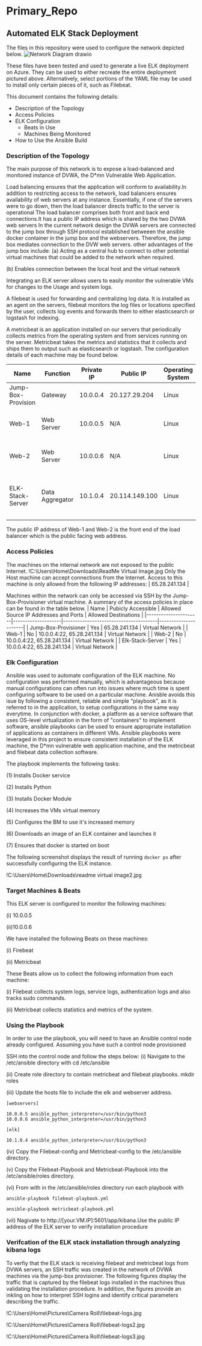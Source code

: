 # Primary_Repo
## Automated ELK Stack Deployment

The files in this repository were used to configure the network depicted below.
![Network Diagram drawio](https://user-images.githubusercontent.com/66979236/172724717-3711381d-d666-4df7-886d-b8c062b60602.png)


These files have been tested and used to generate a live ELK deployment on Azure. They can be used to either recreate the entire deployment pictured above. Alternatively, select portions of the YAML file may be used to install only certain pieces of it, such as Filebeat.


This document contains the following details:
- Description of the Topology
- Access Policies
- ELK Configuration
  - Beats in Use
  - Machines Being Monitored
- How to Use the Ansible Build


### Description of the Topology

The main purpose of this network is to expose a load-balanced and monitored instance of DVWA, the D*mn Vulnerable Web Application.

Load balancing ensures that the application will  conform to availability.In addition to restricting access to the network, load balancers ensures availability of web servers at any instance. 
Essentially, if one of the servers were to go down, then the load balancer directs traffic to the server is operational
The load balancer comprises both front and back end connections.It has a public IP address which is shared by the two DVWA web servers 
In the current network design the DVWA servers are connected to the jump box through SSH protocol established betweeen the ansible docker container in the jump box and the webservers.
Therefore, the jump box mediates connection to the DVW web servers. 
other advantages of the jump box include:
(a) Acting as a  central hub to connect to other potential virtual machines that could be added to the network when required.

(b) Enables connection between the local host and the virtual network 

Integrating an ELK server allows users to easily monitor the vulnerable VMs for changes to the Usage  and system logs.

A filebeat is used for forwarding and centralizing log data. It is installed as an agent on the servers, filebeat monitors the log files or locations specified by the user, collects log events and forwards them to
either elasticsearch or logstash for indexing. 


A metricbeat is an application installed on our servers that periodically collects metrics from the operating system and  from services running on the server.
Metricbeat takes the metrics and statistics that it collects and ships them to output such as elasticsearch or logstash.
The configuration details of each machine may be found below.

| Name               | Function        | Private IP | Public IP      | Operating System | Docker Containers   | Container Function                       |
|--------------------|-----------------|------------|----------------|------------------|---------------------|------------------------------------------|
| Jump-Box-Provision | Gateway         | 10.0.0.4   | 20.127.29.204  | Linux            | Inspiring_Willamson | Ansible, SSH, Gateway                    |
| Web-1              | Web Server      | 10.0.0.5   | N/A            | Linux            | dvwa                | Host D*mn Vulnerable Web App             |
| Web-2              | Web Server      | 10.0.0.6   | N/A            | Linux            | dvwa                | Host D*mn Vulnerable Web App             |
| ELK-Stack-Server   | Data Aggregator | 10.1.0.4   | 20.114.149.100 | Linux            | elk                 | Host Elastic Search, Logstash and Kibana |

The public IP address of Web-1 and Web-2 is the front end of the load balancer which is the public facing web address.
### Access Policies

The machines on the internal network are not exposed to the public Internet. 
!C:\Users\Home\Downloads\ReadMe Virtual Image.jpg
Only the Host machine can accept connections from the Internet. Access to this machine is only allowed from the following IP addresses:
| 65.28.241.134 |


Machines within the network can only be accessed via SSH by the Jump-Box-Provisioner virtual machine.
A summary of the access policies in place can be found in the table below.
| Name                 | Pubicly Accessible | Allowed Source IP Addresses and Ports | Allowed Destinations |
|----------------------|--------------------|---------------------------------------|----------------------|
| Jump-Box-Provisioner | Yes                | 65.28.241.134                         | Virtual Network      |
| Web-1                | No                 | 10.0.0.4:22, 65.28.241.134            | Virtual Network      |
| Web-2                | No                 | 10.0.0.4:22, 65.28.241.134            | Virtual Network      |
| Elk-Stack-Server     | Yes                | 10.0.0.4:22, 65.28.241.134            | Virtual Network      |


### Elk Configuration

Ansible was used to automate configuration of the ELK machine. No configuration was performed manually, which is advantageous because
manual configurations can often run into issues where much time is spent configuring software to be used on a particular machine.
Anisble avoids this isue by following a consistent, reliable and simple "playbook", as it is referred to in the application, 
to setup configurations in the same way everytime. In conjunction with docker, a platform as a service software that uses
OS-level virtualization in the form of "containers" to implement software, ansible playbooks can be used to ensure appropriate installation of applications as containers in different VMs.
Ansible playbooks were leveraged in this project to ensure consistent installation of the ELK machine, the D*mn vulnerable web application machine, and the metricbeat and filebeat data collection software.

The playbook implements the following tasks:

(1) Installs Docker service

(2) Installs Python

(3) Installs Docker Module

(4) Increases the VMs virtual memory

(5) Configures the BM to use it's increased memory

(6) Downloads an image of an ELK container and launches it

(7) Ensures that docker is started on boot 

The following screenshot displays the result of running `docker ps` after successfully configuring the ELK instance.

!C:\Users\Home\Downloads\readme virtual image2.jpg

### Target Machines & Beats

This ELK server is configured to monitor the following machines:

(i) 10.0.0.5

(ii)10.0.0.6

We have installed the following Beats on these machines:

(i) Firebeat

(ii) Metricbeat

These Beats allow us to collect the following information from each machine:

(i) Filebeat collects system logs, service logs, authentication logs and also tracks sudo commands.

(ii) Metricbeat collects statistics and metrics of the system.

### Using the Playbook

In order to use the playbook, you will need to have an Ansible control node already configured. Assuming you have such a control node provisioned 

SSH into the control node and follow the steps below:
(i) Navigate to the /etc/ansible directory with
	cd /etc/ansible
    
(ii) Create role directory to contain metricbeat and filebeat playbooks.
	mkdir roles
    
(iii) Update the hosts file to include the elk and webserver address.
	
    [webservers]
    
	10.0.0.5 ansible_python_interpreter=/usr/bin/python3
	10.0.0.6 ansible_python_interpreter=/usr/bin/python3
	
    [elk]
    
	10.1.0.4 ansible_python_interpreter=/usr/bin/python3
    
(iv) Copy the Filebeat-config and Metricbeat-config to the /etc/ansible directory.

(v) Copy the Filebeat-Playbook and Metricbeat-Playbook into the /etc/ansible/roles directory.

(vi) From with in the /etc/ansible/roles directory run each playbook with

	ansible-playbook filebeat-playbook.yml
    
	ansible-playbook metricbeat-playbook.yml
    
(vii) Nagivate to http://[your.VM.IP]:5601/app/kibana.Use the public IP address of the ELK server to verify installation procedure

### Verifcation of the ELK stack installation through analyzing kibana logs
To verfiy that the ELK stack is receiving filebeat and metricbeat logs from DVWA servers, an SSH traffic was created in the network of DVWA machines via the jump-box provisioner. 
The following figures display the traffic that is captured by the filebeat logs installed in the machines thus validating the installation procedure. In addition, the figures provide an inkling
on how to interpret SSH logins and identify critical parameters describing the traffic. 

!C:\Users\Home\Pictures\Camera Roll\filebeat-logs.jpg

!C:\Users\Home\Pictures\Camera Roll\filebeat-logs2.jpg

!C:\Users\Home\Pictures\Camera Roll\filebeat-logs3.jpg
